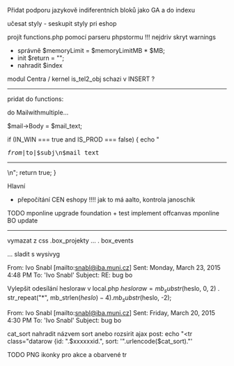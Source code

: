 
Přidat podporu jazykově indiferentních bloků jako GA
a do indexu
<?php
if (!empty($block["GA"])) echo stripslashes($block["GA"]);
?>

učesat styly - seskupit styly pri eshop

projít functions.php pomocí parseru phpstormu !!!
 nejdriv skryt warnings
- správně $memoryLimit = $memoryLimitMB * $MB;
- init $return = "";
- nahradit $index

modul Centra / kernel
is_tel2_obj  schazi v INSERT ?

************************

pridat do functions:

do Mailwithmultiple…

  $mail->Body = $mail_text;

  if (IN_WIN === true and IS_PROD === false) {
    echo "<pre>$from|$to|$subj\n$mail_text</pre><hr />\n";
    return true;
  }

Hlavní
- přepočítání CEN eshopy !!!!   jak to má aalto, kontrola janoschik

TODO
mponline upgrade foundation + test implement offcanvas
mponline BO update



************************

vymazat z css
.box_projekty …
. box_events

… sladit s wysivyg

From: Ivo Snabl [mailto:snabl@iba.muni.cz]
Sent: Monday, March 23, 2015 4:48 PM
To: 'Ivo Snabl'
Subject: RE: bug bo

Vylepšit odesílání hesloraw  v local.php
$hesloraw = mb_substr($heslo, 0, 2) . str_repeat("*", mb_strlen($heslo)-4) . mb_substr($heslo, -2);


From: Ivo Snabl [mailto:snabl@iba.muni.cz]
Sent: Friday, March 20, 2015 4:30 PM
To: 'Ivo Snabl'
Subject: bug bo

cat_sort nahradit názvem sort anebo rozsirit ajax post:
echo "<tr class=\"datarow {id: ".$xxxxxxid.", sort: '".urlencode($cat_sort)."'


TODO
PNG ikonky pro akce a obarvené tr
